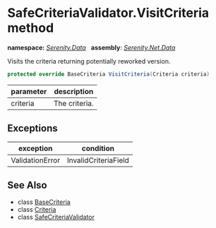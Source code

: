 # SafeCriteriaValidator.VisitCriteria method
**namespace:** *[Serenity.Data](../../README.md#serenity.data-namespace)*   **assembly**: *[Serenity.Net.Data](../../README.md)*

Visits the criteria returning potentially reworked version.

```csharp
protected override BaseCriteria VisitCriteria(Criteria criteria)
```

| parameter | description |
| --- | --- |
| criteria | The criteria. |

## Exceptions

| exception | condition |
| --- | --- |
| ValidationError | InvalidCriteriaField |

## See Also

* class [BaseCriteria](../BaseCriteria.md)
* class [Criteria](../Criteria.md)
* class [SafeCriteriaValidator](../SafeCriteriaValidator.md)